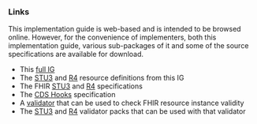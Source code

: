 ### Links

This implementation guide is web-based and is intended to be browsed online.  However, for the convenience of implementers, both this implementation guide, various sub-packages of it and some of the source specifications are available for download.

* This [full IG](full-ig.zip)
* The [STU3](STU3/definitions.json.zip) and [R4](definitions.json.zip) resource definitions from this IG
* The FHIR [STU3](http://hl7.org/fhir/STU3/fhir-spec.zip) and [R4]({{site.data.fhir.path}}R4/fhir-spec-r4.zip) specifications
* The [CDS Hooks](https://github.com/cds-hooks/docs/archive/master.zip) specification
* A [validator]({{site.data.fhir.path}}validator) that can be used to check FHIR resource instance validity
* The [STU3](STU3/validator.pack) and [R4](validator.pack) validator packs that can be used with that validator

<!-- Todo: SMART App, reference implementations -->